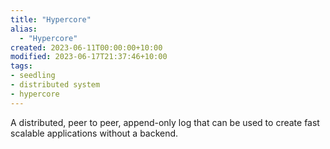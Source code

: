 ```yaml
---
title: "Hypercore"
alias:
  - "Hypercore"
created: 2023-06-11T00:00:00+10:00
modified: 2023-06-17T21:37:46+10:00
tags:
- seedling
- distributed system
- hypercore
---
```


A distributed, peer to peer, append-only log that can be used to create fast scalable applications without a backend.